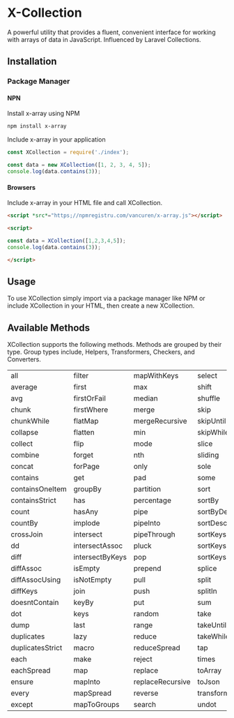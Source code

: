 # X-Collection

A powerful utility that provides a fluent, convenient interface for working with arrays of data in JavaScript. Influenced by Laravel Collections.

## Installation

### Package Manager

#### NPN

Install x-array using NPM 

```bash
npm install x-array
```

Include x-array in your application

```js
const XCollection = require('./index');

const data = new XCollection([1, 2, 3, 4, 5]);
console.log(data.contains(3));
```

#### Browsers

Include x-array in your HTML file and call XCollection.

```html
<script *src*="https;//npmregistru.com/vancuren/x-array.js"></script>

<script>    

const data = XCollection([1,2,3,4,5]);
console.log(data.contains(3));

</script>
```

## Usage

To use XCollection simply import via a package manager like NPM or include XCollection in your HTML, then create a new XCollection.

## Available Methods

XCollection supports the following methods. Methods are grouped by their type. Group types include, Helpers, Transformers, Checkers, and Converters.

|                  |                     |                    |                 |                 |
|------------------|---------------------|--------------------|-----------------|-----------------|
| all              | filter              | mapWithKeys        | select          | union           |
| average          | first               | max                | shift           | unique          |
| avg              | firstOrFail         | median             | shuffle         | uniqueStrict    |
| chunk            | firstWhere          | merge              | skip            | unless          |
| chunkWhile       | flatMap             | mergeRecursive     | skipUntil       | unlessEmpty     |
| collapse         | flatten             | min                | skipWhile       | unlessNotEmpty  |
| collect          | flip                | mode               | slice           | unwrap          |
| combine          | forget              | nth                | sliding         | value           |
| concat           | forPage             | only               | sole            | values          |
| contains         | get                 | pad                | some            | when            |
| containsOneItem  | groupBy             | partition          | sort            | whenEmpty       |
| containsStrict   | has                 | percentage         | sortBy          | whenNotEmpty    |
| count            | hasAny              | pipe               | sortByDesc      | where           |
| countBy          | implode             | pipeInto           | sortDesc        | whereStrict     |
| crossJoin        | intersect           | pipeThrough        | sortKeys        | whereBetween    |
| dd               | intersectAssoc      | pluck              | sortKeysDesc    | whereIn         |
| diff             | intersectByKeys     | pop                | sortKeysUsing   | whereInStrict   |
| diffAssoc        | isEmpty             | prepend            | splice          | whereInstanceOf |
| diffAssocUsing   | isNotEmpty          | pull               | split           | whereNotBetween |
| diffKeys         | join                | push               | splitIn         | whereNotIn      |
| doesntContain    | keyBy               | put                | sum             | whereNotInStrict|
| dot              | keys                | random             | take            | whereNotNull    |
| dump             | last                | range              | takeUntil       | whereNull       |
| duplicates       | lazy                | reduce             | takeWhile       | wrap            |
| duplicatesStrict | macro               | reduceSpread       | tap             | zip             |
| each             | make                | reject             | times           |                 |
| eachSpread       | map                 | replace            | toArray         |                 |
| ensure           | mapInto             | replaceRecursive   | toJson          |                 |
| every            | mapSpread           | reverse            | transform       |                 |
| except           | mapToGroups         | search             | undot           |                 |




























